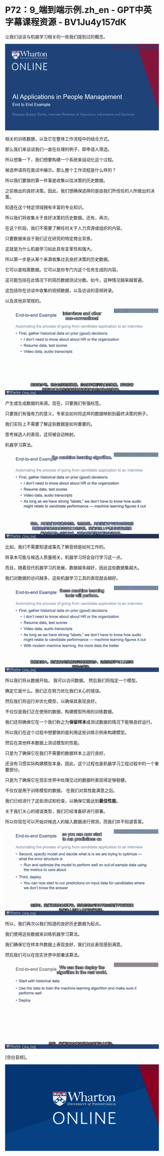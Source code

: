 # P72：9_端到端示例.zh_en - GPT中英字幕课程资源 - BV1Ju4y157dK

让我们谈谈与机器学习相关的一些我们提到过的概念。

![](img/4966feb57bc6133397c8986e6b5a1808_1.png)

相关的训练数据，以及它在整体工作流程中的结合方式。

那么我们来谈谈我们一直在处理的例子，即申请人筛选。

所以想象一下，我们想要构建一个系统来自动化这个过程。

候选申请将在面试中展示。那么整个工作流程是什么样的？

所以我们要做的第一件事是收集以往决策的历史数据。

之前做出的良好决策。因此，我们想确保选择的是由我们所信任的人所做出的决策。

知道在这个特定领域拥有丰富的专业知识。

所以我们将收集关于良好决策的历史数据。还有，再次。

在这个阶段，我们不需要了解任何关于人力资源或组织的内容。

只要数据来自于我们正在研究的特定商业背景。

这就是为什么机器学习如此具有变革性和强大。

所以第一步是从某个来源收集过去良好决策的历史数据。

它可以是档案数据。它可以是你专门为这个任务生成的内容。

这可能包括在此情况下的简历数据测试分数。如今，这种情况越来越普遍。

这包括你在访谈中收集的视频数据，以及访谈的音频转录。

以及其他非常规的。

![](img/4966feb57bc6133397c8986e6b5a1808_3.png)

产生或生成数据的来源。现在，只要我们有强标签。

只要我们有强有力的意义，专家会如何将这样的数据映射到最终决策的例子。

我们实际上不需要了解这些数据是如何重要的。

思考候选人的表现，这将被自动映射。

机器学习算法。

![](img/4966feb57bc6133397c8986e6b5a1808_5.png)

比如，我们不需要知道或事先了解音频是如何工作的。

转录本可能与候选人质量相关。机器学习将会自行学习这一点。

而且，随着现代机器学习的发展，数据越多越好，因此这些数据集越大。

我们对数据的访问越多，这些机器学习工具的表现就会越好。

![](img/4966feb57bc6133397c8986e6b5a1808_7.png)

所以我们将从数据开始。 我可以访问数据。 然后我们将指定一个模型。

确定它是什么。我们正在努力优化我们关心的错误。

然后我们将运行并优化模型，以确保其表现良好。

不仅仅是我们正在使用的数据，构建模型所用的训练数据。

我们还将确保它在一个我们称之为**保留样本**或测试数据的情况下能够良好运行。

所以我们在这个过程中想要做的是利用这些训练示例来构建模型。

然后在其他样本数据上测试模型的性能。

只是为了确保它在我们不需要的数据样本上运行良好。

还没有习惯实际构建模型本身。因此，这个过程也是机器学习工程过程中的一个重要部分。

只是为了确保它在现实世界中处理见过的数据时表现得足够稳健。

不仅仅是用于训练模型的数据。 在我们对其性能满意之后。

我们已经进行了这些测试和检查，以确保它能达到**最佳性能**。

关于我们关心的错误类型，我们已经准备好进行部署。

所以你现在可以开始对候选人的输入数据进行预测，而我们并不知道答案。

![](img/4966feb57bc6133397c8986e6b5a1808_9.png)

所以，我们再次以我们知道的良好历史数据为起点。

我们使用这些数据来训练机器学习算法。

我们确保它在样本外数据上表现良好，我们对此表现感到满意。

然后我们可以在现实世界中部署该算法。

![](img/4966feb57bc6133397c8986e6b5a1808_11.png)

[空白音频]。

![](img/4966feb57bc6133397c8986e6b5a1808_13.png)
